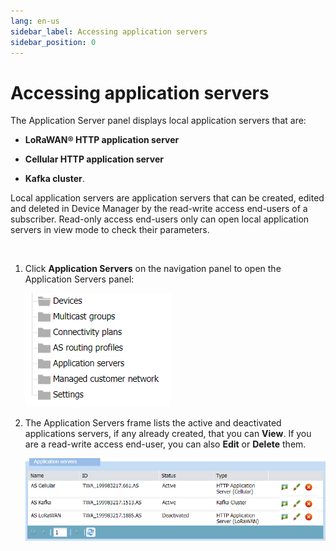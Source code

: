 ```yaml
---
lang: en-us
sidebar_label: Accessing application servers
sidebar_position: 0
---
```


# Accessing application servers

The Application Server panel displays local application servers that
are:

- **LoRaWAN® HTTP application server**

- **Cellular HTTP application server**

- **Kafka cluster**.

Local application servers are application servers that can be created,
edited and deleted in Device Manager by the read-write access end-users
of a subscriber. Read-only access end-users only can open local
application servers in view mode to check their parameters.

 

1.  Click **Application Servers** on the navigation panel to open the
    Application Servers panel:

    ![](./../_images/opening-a-panel-and-checking.png)

2.  The Application Servers frame lists the active and deactivated
    applications servers, if any already created, that you can **View**.
    If you are a read-write access end-user, you can also **Edit** or
    **Delete** them.

    ![](./_images/opening-the-application-servers.png)

